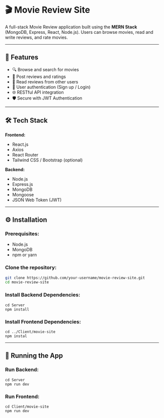 # 🎬 Movie Review Site

A full-stack Movie Review application built using the **MERN Stack** (MongoDB, Express, React, Node.js). Users can browse movies, read and write reviews, and rate movies.

---

## 🚀 Features

- 🔍 Browse and search for movies
- 📝 Post reviews and ratings
- 🧾 Read reviews from other users
- 👤 User authentication (Sign up / Login)
- 🌐 RESTful API integration
- 🛡️ Secure with JWT Authentication

---

## 🛠️ Tech Stack

**Frontend:**
- React.js
- Axios
- React Router
- Tailwind CSS / Bootstrap (optional)

**Backend:**
- Node.js
- Express.js
- MongoDB
- Mongoose
- JSON Web Token (JWT)

---

## ⚙️ Installation

### Prerequisites:
- Node.js
- MongoDB
- npm or yarn

### Clone the repository:

```bash
git clone https://github.com/your-username/movie-review-site.git
cd movie-review-site
```

### Install Backend Dependencies:
```
cd Server
npm install
```

### Install Frontend Dependencies:
```
cd ../Client/movie-site
npm instal
```

---

## 🚦 Running the App

### Run Backend:
```
cd Server
npm run dev
```

### Run Frontend:
```
cd Client/movie-site
npm run dev
```
